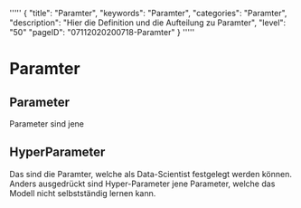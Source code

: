 
'''''
{
"title": "Paramter",
"keywords": "Paramter",
"categories": "Paramter",
"description": "Hier die Definition und die Aufteilung zu Paramter",
"level": "50"
"pageID": "07112020200718-Paramter"
}
'''''

<h1>Paramter</h1>

## Parameter
Parameter sind jene 

## HyperParameter
Das sind die Paramter, welche als Data-Scientist festgelegt werden können. Anders ausgedrückt sind Hyper-Parameter jene  Parameter, welche das Modell nicht selbstständig lernen kann.